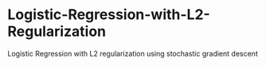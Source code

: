 # Logistic-Regression-with-L2-Regularization
Logistic Regression with L2 regularization using stochastic gradient descent
